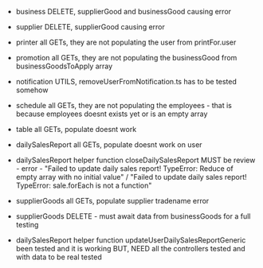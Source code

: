 - business DELETE, supplierGood and businessGood causing error
- supplier DELETE, supplierGood causing error
- printer all GETs, they are not populating the user from printFor.user
- promotion all GETs, they are not populating the businessGood from businessGoodsToApply array
- notification UTILS, removeUserFromNotification.ts has to be tested somehow
- schedule all GETs, they are not populating the employees - that is because employees doesnt exists yet or is an empty array
- table all GETs, populate doesnt work
- dailySalesReport all GETs, populate doesnt work on user
- dailySalesReport helper function closeDailySalesReport MUST be review - error - "Failed to update daily sales report! TypeError: Reduce of empty array with no initial value" / "Failed to update daily sales report! TypeError: sale.forEach is not a function"
- supplierGoods all GETs, populate supplier tradename error



- supplierGoods DELETE - must await data from businessGoods for a full testing
- dailySalesReport helper function updateUserDailySalesReportGeneric been tested and it is working BUT, NEED all the controllers tested and with data to be real tested